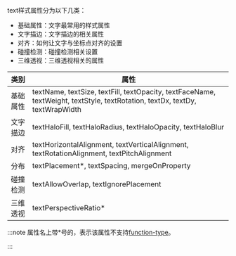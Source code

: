 text样式属性分为以下几类：

* 基础属性：文字最常用的样式属性
* 文字描边：文字描边的相关属性
* 对齐：如何让文字与坐标点对齐的设置
* 碰撞检测：碰撞检测相关设置
* 三维透视：三维透视相关的属性

| 类别 | 属性 |
| -------- | --------- |
| 基础属性   | textName, textSize, textFill, textOpacity, textFaceName, textWeight, textStyle, textRotation, textDx, textDy, textWrapWidth  |
| 文字描边   | textHaloFill, textHaloRadius, textHaloOpacity, textHaloBlur  |
| 对齐       | textHorizontalAlignment, textVerticalAlignment, textRotationAlignment, textPitchAlignment |
| 分布       | textPlacement*, textSpacing, mergeOnProperty |
| 碰撞检测   | textAllowOverlap, textIgnorePlacement |
| 三维透视   | textPerspectiveRatio* |

:::note
属性名上带*号的，表示该属性不支持[function-type](./filter/function-type)。

:::